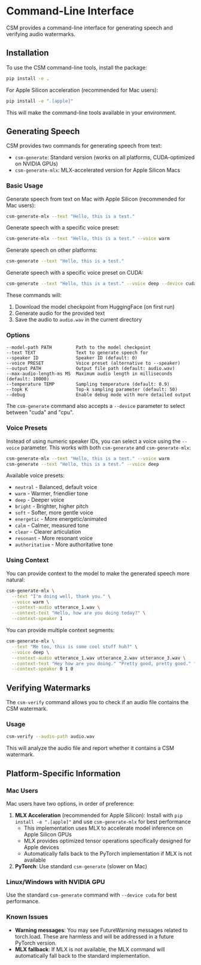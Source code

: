 # Command-Line Interface

CSM provides a command-line interface for generating speech and verifying audio watermarks.

## Installation

To use the CSM command-line tools, install the package:

```bash
pip install -e .
```

For Apple Silicon acceleration (recommended for Mac users):

```bash
pip install -e ".[apple]"
```

This will make the command-line tools available in your environment.

## Generating Speech

CSM provides two commands for generating speech from text:

- `csm-generate`: Standard version (works on all platforms, CUDA-optimized on NVIDIA GPUs)
- `csm-generate-mlx`: MLX-accelerated version for Apple Silicon Macs

### Basic Usage

Generate speech from text on Mac with Apple Silicon (recommended for Mac users):

```bash
csm-generate-mlx --text "Hello, this is a test."
```

Generate speech with a specific voice preset:

```bash
csm-generate-mlx --text "Hello, this is a test." --voice warm
```

Generate speech on other platforms:

```bash
csm-generate --text "Hello, this is a test."
```

Generate speech with a specific voice preset on CUDA:

```bash
csm-generate --text "Hello, this is a test." --voice deep --device cuda
```

These commands will:
1. Download the model checkpoint from HuggingFace (on first run)
2. Generate audio for the provided text
3. Save the audio to `audio.wav` in the current directory

### Options

```
--model-path PATH         Path to the model checkpoint
--text TEXT               Text to generate speech for
--speaker ID              Speaker ID (default: 0)
--voice PRESET            Voice preset (alternative to --speaker)
--output PATH             Output file path (default: audio.wav)
--max-audio-length-ms MS  Maximum audio length in milliseconds (default: 10000)
--temperature TEMP        Sampling temperature (default: 0.9)
--topk K                  Top-k sampling parameter (default: 50)
--debug                   Enable debug mode with more detailed output
```

The `csm-generate` command also accepts a `--device` parameter to select between "cuda" and "cpu".

### Voice Presets

Instead of using numeric speaker IDs, you can select a voice using the `--voice` parameter. This works with both `csm-generate` and `csm-generate-mlx`:

```bash
csm-generate-mlx --text "Hello, this is a test." --voice warm
csm-generate --text "Hello, this is a test." --voice deep
```

Available voice presets:
- `neutral` - Balanced, default voice
- `warm` - Warmer, friendlier tone
- `deep` - Deeper voice
- `bright` - Brighter, higher pitch
- `soft` - Softer, more gentle voice
- `energetic` - More energetic/animated
- `calm` - Calmer, measured tone
- `clear` - Clearer articulation
- `resonant` - More resonant voice
- `authoritative` - More authoritative tone

### Using Context

You can provide context to the model to make the generated speech more natural:

```bash
csm-generate-mlx \
  --text "I'm doing well, thank you." \
  --voice warm \
  --context-audio utterance_1.wav \
  --context-text "Hello, how are you doing today?" \
  --context-speaker 1
```

You can provide multiple context segments:

```bash
csm-generate-mlx \
  --text "Me too, this is some cool stuff huh?" \
  --voice deep \
  --context-audio utterance_1.wav utterance_2.wav utterance_3.wav \
  --context-text "Hey how are you doing." "Pretty good, pretty good." "I'm great." \
  --context-speaker 0 1 0
```

## Verifying Watermarks

The `csm-verify` command allows you to check if an audio file contains the CSM watermark.

### Usage

```bash
csm-verify --audio-path audio.wav
```

This will analyze the audio file and report whether it contains a CSM watermark.

## Platform-Specific Information

### Mac Users

Mac users have two options, in order of preference:

1. **MLX Acceleration** (recommended for Apple Silicon): Install with `pip install -e ".[apple]"` and use `csm-generate-mlx` for best performance
   - This implementation uses MLX to accelerate model inference on Apple Silicon GPUs
   - MLX provides optimized tensor operations specifically designed for Apple devices
   - Automatically falls back to the PyTorch implementation if MLX is not available
2. **PyTorch**: Use standard `csm-generate` (slower on Mac)

### Linux/Windows with NVIDIA GPU

Use the standard `csm-generate` command with `--device cuda` for best performance.

### Known Issues

- **Warning messages**: You may see FutureWarning messages related to torch.load. These are harmless and will be addressed in a future PyTorch version.
- **MLX fallback**: If MLX is not available, the MLX command will automatically fall back to the standard implementation.